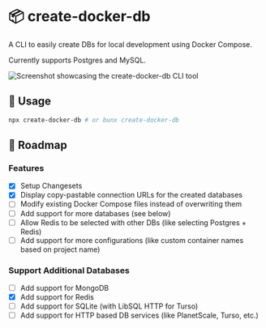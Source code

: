 # 📦 create-docker-db

A CLI to easily create DBs for local development using Docker Compose.

Currently supports Postgres and MySQL.

![Screenshot showcasing the `create-docker-db` CLI tool](https://github.com/user-attachments/assets/30df32e3-d314-4594-94e9-33cda10702c4)

## 🚀 Usage

```bash
npx create-docker-db # or bunx create-docker-db
```

## 🎯 Roadmap

### Features

- [x] Setup Changesets
- [x] Display copy-pastable connection URLs for the created databases
- [ ] Modify existing Docker Compose files instead of overwriting them
- [ ] Add support for more databases (see below)
- [ ] Allow Redis to be selected with other DBs (like selecting Postgres + Redis)
- [ ] Add support for more configurations (like custom container names based on project name)

### Support Additional Databases

- [ ] Add support for MongoDB
- [x] Add support for Redis
- [ ] Add support for SQLite (with LibSQL HTTP for Turso)
- [ ] Add support for HTTP based DB services (like PlanetScale, Turso, etc.)
